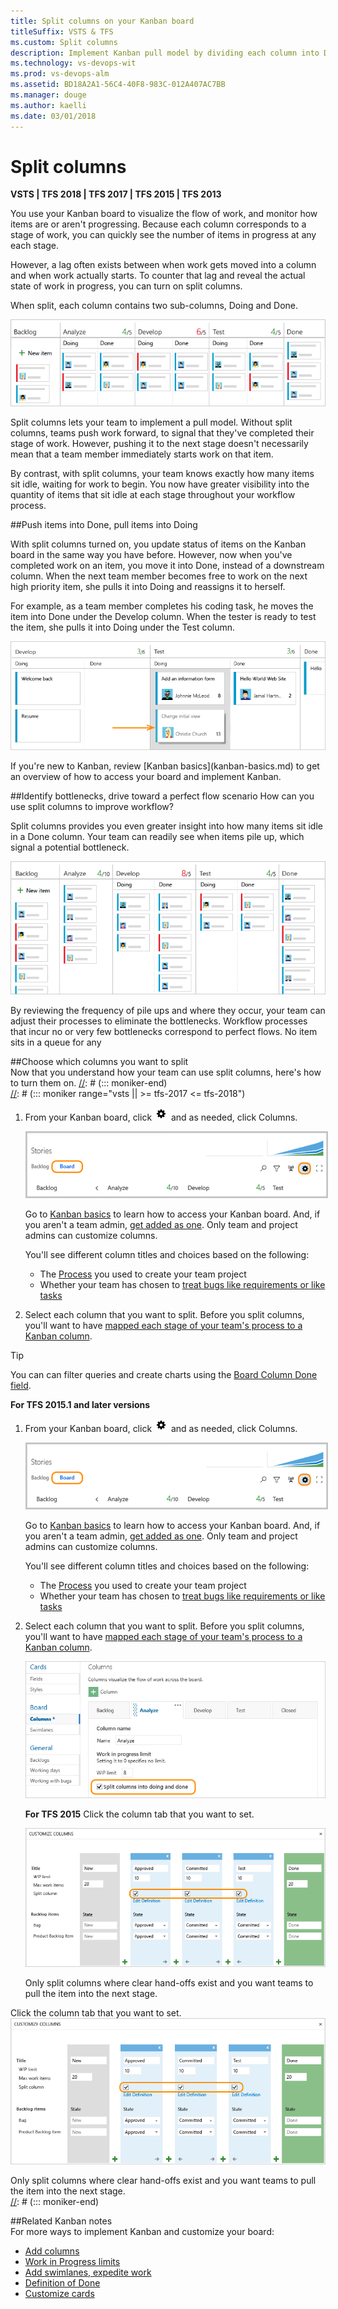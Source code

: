 ```yaml
---
title: Split columns on your Kanban board
titleSuffix: VSTS & TFS
ms.custom: Split columns
description: Implement Kanban pull model by dividing each column into Doing and Done when working in Visual Studio Team Services or Team Foundation Server  
ms.technology: vs-devops-wit
ms.prod: vs-devops-alm
ms.assetid: BD18A2A1-56C4-40F8-983C-012A407AC7BB
ms.manager: douge
ms.author: kaelli
ms.date: 03/01/2018
---
```


# Split columns

<b>VSTS | TFS 2018 | TFS 2017 | TFS 2015 | TFS 2013</b> 



You use your Kanban board to visualize the flow of work, and monitor how items are or aren't progressing. Because each column corresponds to a stage of work, you can quickly see the number of items in progress at any each stage.  

However, a lag often exists between when work gets moved into a column and when work actually starts. To counter that lag and reveal the actual state of work in progress, you can turn on split columns.  

When split, each column contains two sub-columns, Doing and Done.

![Kanban with split columns](_img/kanban-board-split-columns-example-chart.png)  

Split columns lets your team to implement a pull model. Without split columns, teams push work forward, to signal that they've completed their stage of work. However, pushing it to the next stage doesn't necessarily mean that a team member immediately starts work on that item.  

By contrast, with split columns, your team knows exactly how many items sit idle, waiting for work to begin. You now have greater visibility into the quantity of items that sit idle at each stage throughout your workflow process. 

##Push items into Done, pull items into Doing 

With split columns turned on, you update status of items on the Kanban board in the same way you have before. However, now when you've completed work on an item, you move it into Done, instead of a downstream column. When the next team member becomes free to work on the next high priority item, she pulls it into Doing and reassigns it to herself.  

For example, as a team member completes his coding task, he moves the item into Done under the Develop column. When the tester is ready to test the item, she pulls it into Doing under the Test column.  

![Kanban board showing split column](_img/kanban-board-split-columns-moving-doing-to-done.png)


<p>If you're new to Kanban, review [Kanban basics](kanban-basics.md)  to get an overview of how to access your board and implement Kanban.</p>


##Identify bottlenecks, drive toward a perfect flow scenario
How can you use split columns to improve workflow?  

Split columns provides you even greater insight into how many items sit idle in a Done column. Your team can readily see when items pile up, which signal a potential bottleneck.   

![Kanban board, split columns showing stacked items](_img/kanban-board-identify-bottlenecks.png)  

By reviewing the frequency of pile ups and where they occur, your team can adjust their processes to eliminate the bottlenecks. Workflow processes that incur no or very few bottlenecks correspond to perfect flows. No item sits in a queue for any 

[//]: # (::: moniker range="vsts || >= tfs-2013 <= tfs-2018")
##Choose which columns you want to split  
Now that you understand how your team can use split columns, here's how to turn them on.
[//]: # (::: moniker-end)   
[//]: # (::: moniker range="vsts || >= tfs-2017 <= tfs-2018")  
1. From your Kanban board, click ![settings icon](../_img/icons/team-settings-gear-icon.png) and as needed, click Columns.  

	<img src="../customize/_img/kanban-card-customize-open-settings.png" alt="Kanban board, open common configuration settings" style="border: 2px solid #C3C3C3;" />
	
	Go to [Kanban basics](kanban-basics.md) to learn how to access your Kanban board. And, if you aren't a team admin, [get added as one](../scale/add-team-administrator.md). Only team and project admins can customize columns.  

	You'll see different column titles and choices based on the following:		  
	- The [Process](../work-items/guidance/choose-process.md) you used to create your team project  
	- Whether your team has chosen to [treat bugs like requirements or like tasks](../customize/show-bugs-on-backlog.md)  

2.	Select each column that you want to split. Before you split columns, you'll want to have [mapped each stage of your team's process to a Kanban column](add-columns.md).
	
> [!TIP]    
> You can can filter queries and create charts using the [Board Column Done field](../track/query-by-workflow-changes.md#kanban_query_fields). 

[//]: # (::: moniker-end)

[//]: # (::: moniker range="tfs-2015")

**For TFS 2015.1 and later versions**    

1. From your Kanban board, click ![settings icon](../_img/icons/team-settings-gear-icon.png) and as needed, click Columns.    

	<img src="../customize/_img/kanban-card-customize-open-settings.png" alt="Kanban board, open common configuration settings" style="border: 2px solid #C3C3C3;" />
	
	Go to [Kanban basics](kanban-basics.md) to learn how to access your Kanban board. And, if you aren't a team admin, [get added as one](../scale/add-team-administrator.md). Only team and project admins can customize columns.  

	You'll see different column titles and choices based on the following:		  
	- The [Process](../work-items/guidance/choose-process.md) you used to create your team project  
	- Whether your team has chosen to [treat bugs like requirements or like tasks](../customize/show-bugs-on-backlog.md)  

2.	Select each column that you want to split. Before you split columns, you'll want to have [mapped each stage of your team's process to a Kanban column](add-columns.md).
 
	![Kanban board, Customize columns, split columns, Agile process](_img/vso-kanban-split-columns-settings-analyze-no-tags.png)

	**For TFS 2015** 
	Click the column tab that you want to set.   

	![Customize Kanban board with split columns](_img/kanban-board-configure-split-columns.png)  

	Only split columns where clear hand-offs exist and you want teams to pull the item into the next stage. 
   
[//]: # (::: moniker-end)

[//]: # (::: moniker range="tfs-2013") 
Click the column tab that you want to set.   
![Customize Kanban board with split columns](_img/kanban-board-configure-split-columns.png)  

Only split columns where clear hand-offs exist and you want teams to pull the item into the next stage.  
[//]: # (::: moniker-end)

##Related Kanban notes  
For more ways to implement Kanban and customize your board:  

* [Add columns](add-columns.md)  
* [Work in Progress limits ](wip-limits.md)  
* [Add swimlanes, expedite work](expedite-work.md)   
* [Definition of Done](definition-of-done.md)  
* [Customize cards](../customize/customize-cards.md)   
